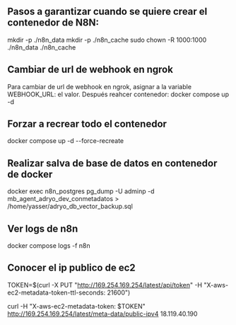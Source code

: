 ## Pasos a garantizar cuando se quiere crear el contenedor  de N8N:

mkdir -p ./n8n_data
mkdir -p ./n8n_cache
sudo chown -R 1000:1000 ./n8n_data ./n8n_cache


## Cambiar de url de webhook en ngrok
Para cambiar de url de webhook en ngrok, asignar a la variable WEBHOOK_URL: el valor.
Después reahcer contenedor: docker compose up -d

## Forzar a recrear todo el contenedor

docker compose up -d --force-recreate

## Realizar salva de base de datos en contenedor de docker

docker exec n8n_postgres pg_dump -U adminp -d mb_agent_adryo_dev_conmetadatos > /home/yasser/adryo_db_vector_backup.sql


## Ver logs de n8n

docker compose logs -f n8n

## Conocer el ip publico de ec2

TOKEN=$(curl -X PUT "http://169.254.169.254/latest/api/token" -H "X-aws-ec2-metadata-token-ttl-seconds: 21600")

curl -H "X-aws-ec2-metadata-token: $TOKEN" http://169.254.169.254/latest/meta-data/public-ipv4
18.119.40.190